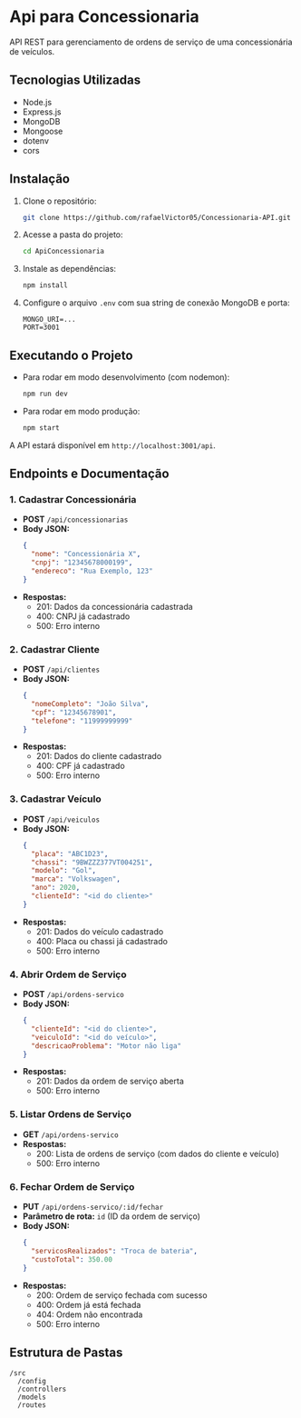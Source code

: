 # Api para Concessionaria

API REST para gerenciamento de ordens de serviço de uma concessionária de veículos.

## Tecnologias Utilizadas
- Node.js
- Express.js
- MongoDB
- Mongoose
- dotenv
- cors

## Instalação

1. Clone o repositório:
   ```bash
   git clone https://github.com/rafaelVictor05/Concessionaria-API.git
   ```
2. Acesse a pasta do projeto:
   ```bash
   cd ApiConcessionaria
   ```
3. Instale as dependências:
   ```bash
   npm install
   ```
4. Configure o arquivo `.env` com sua string de conexão MongoDB e porta:
   ```env
   MONGO_URI=...
   PORT=3001
   ```

## Executando o Projeto

- Para rodar em modo desenvolvimento (com nodemon):
  ```bash
  npm run dev
  ```
- Para rodar em modo produção:
  ```bash
  npm start
  ```

A API estará disponível em `http://localhost:3001/api`.

## Endpoints e Documentação

### 1. Cadastrar Concessionária
- **POST** `/api/concessionarias`
- **Body JSON:**
  ```json
  {
    "nome": "Concessionária X",
    "cnpj": "12345678000199",
    "endereco": "Rua Exemplo, 123"
  }
  ```
- **Respostas:**
  - 201: Dados da concessionária cadastrada
  - 400: CNPJ já cadastrado
  - 500: Erro interno

### 2. Cadastrar Cliente
- **POST** `/api/clientes`
- **Body JSON:**
  ```json
  {
    "nomeCompleto": "João Silva",
    "cpf": "12345678901",
    "telefone": "11999999999"
  }
  ```
- **Respostas:**
  - 201: Dados do cliente cadastrado
  - 400: CPF já cadastrado
  - 500: Erro interno

### 3. Cadastrar Veículo
- **POST** `/api/veiculos`
- **Body JSON:**
  ```json
  {
    "placa": "ABC1D23",
    "chassi": "9BWZZZ377VT004251",
    "modelo": "Gol",
    "marca": "Volkswagen",
    "ano": 2020,
    "clienteId": "<id do cliente>"
  }
  ```
- **Respostas:**
  - 201: Dados do veículo cadastrado
  - 400: Placa ou chassi já cadastrado
  - 500: Erro interno

### 4. Abrir Ordem de Serviço
- **POST** `/api/ordens-servico`
- **Body JSON:**
  ```json
  {
    "clienteId": "<id do cliente>",
    "veiculoId": "<id do veículo>",
    "descricaoProblema": "Motor não liga"
  }
  ```
- **Respostas:**
  - 201: Dados da ordem de serviço aberta
  - 500: Erro interno

### 5. Listar Ordens de Serviço
- **GET** `/api/ordens-servico`
- **Respostas:**
  - 200: Lista de ordens de serviço (com dados do cliente e veículo)
  - 500: Erro interno

### 6. Fechar Ordem de Serviço
- **PUT** `/api/ordens-servico/:id/fechar`
- **Parâmetro de rota:** `id` (ID da ordem de serviço)
- **Body JSON:**
  ```json
  {
    "servicosRealizados": "Troca de bateria",
    "custoTotal": 350.00
  }
  ```
- **Respostas:**
  - 200: Ordem de serviço fechada com sucesso
  - 400: Ordem já está fechada
  - 404: Ordem não encontrada
  - 500: Erro interno

## Estrutura de Pastas

```
/src
  /config
  /controllers
  /models
  /routes
```



